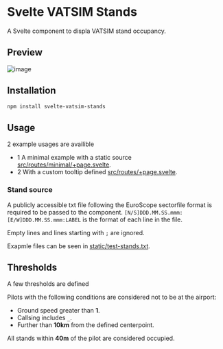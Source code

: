 # Svelte VATSIM Stands

A Svelte component to displa VATSIM stand occupancy.

## Preview

![image](https://github.com/user-attachments/assets/b4287ed3-15c3-4100-ba5a-f4970b9816e9)


## Installation

```bash
npm install svelte-vatsim-stands
```

## Usage

2 example usages are availible

- 1 A minimal example with a static source [src/routes/minimal/+page.svelte](src/routes/minimal/+page.svelte).
- 2 With a custom tooltip defined [src/routes/+page.svelte](src/routes/+page.svelte).

### Stand source

A publicly accessible txt file following the EuroScope sectorfile format is required to be passed to the component.
`[N/S]DDD.MM.SS.mmm:[E/W]DDD.MM.SS.mmm:LABEL` is the format of each line in the file.

Empty lines and lines starting with `;` are ignored.

Exapmle files can be seen in [static/test-stands.txt](static/test-stands.txt).

## Thresholds

A few thresholds are defined

Pilots with the following conditions are considered not to be at the airport:

- Ground speed greater than **1**.
- Callsing includes `_`.
- Further than **10km** from the defined centerpoint.

All stands within **40m** of the pilot are considered occupied.

